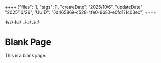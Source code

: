 ++++
{"files": [], "tags": [], "createDate": "2025/10/6", "updateDate": "2025/10/26", "UUID": "0d465869-c528-4fe0-9680-e0fd171c03ec"}
++++


もさもさ ふさふさ

# Blank Page
This is a blank page.
